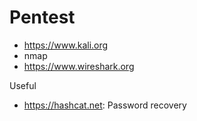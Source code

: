 # Pentest

* https://www.kali.org
* nmap
* https://www.wireshark.org

Useful
- https://hashcat.net: Password recovery
